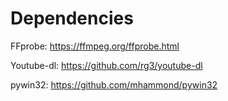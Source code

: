 # Dependencies
FFprobe: https://ffmpeg.org/ffprobe.html

Youtube-dl: https://github.com/rg3/youtube-dl

pywin32: https://github.com/mhammond/pywin32
